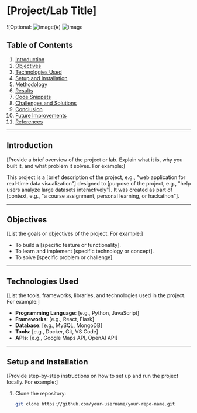 # [Project/Lab Title]

![Optional: ![image](https://gist.github.com/user-attachments/assets/bd1c7328-d291-47d9-b566-8ff29b22e22f)(#)
![image](https://gist.github.com/user-attachments/assets/bd1c7328-d291-47d9-b566-8ff29b22e22f)
## Table of Contents
1. [Introduction](#introduction)
2. [Objectives](#objectives)
3. [Technologies Used](#technologies-used)
4. [Setup and Installation](#setup-and-installation)
5. [Methodology](#methodology)
6. [Results](#results)
7. [Code Snippets](#code-snippets)
8. [Challenges and Solutions](#challenges-and-solutions)
9. [Conclusion](#conclusion)
10. [Future Improvements](#future-improvements)
11. [References](#references)

---

## Introduction
[Provide a brief overview of the project or lab. Explain what it is, why you built it, and what problem it solves. For example:]

This project is a [brief description of the project, e.g., "web application for real-time data visualization"] designed to [purpose of the project, e.g., "help users analyze large datasets interactively"]. It was created as part of [context, e.g., "a course assignment, personal learning, or hackathon"].

---

## Objectives
[List the goals or objectives of the project. For example:]

- To build a [specific feature or functionality].
- To learn and implement [specific technology or concept].
- To solve [specific problem or challenge].

---

## Technologies Used
[List the tools, frameworks, libraries, and technologies used in the project. For example:]

- **Programming Language**: [e.g., Python, JavaScript]
- **Frameworks**: [e.g., React, Flask]
- **Database**: [e.g., MySQL, MongoDB]
- **Tools**: [e.g., Docker, Git, VS Code]
- **APIs**: [e.g., Google Maps API, OpenAI API]

---

## Setup and Installation
[Provide step-by-step instructions on how to set up and run the project locally. For example:]

1. Clone the repository:
   ```bash
   git clone https://github.com/your-username/your-repo-name.git

